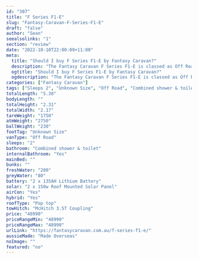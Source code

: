 ```yaml
---
id: "307"
title: "F Series F1-E"
slug: "Fantasy-Caravan-F-Series-F1-E"
draft: "false"
author: "Sean"
seealsolinks: "1"
section: "review"
date: "2022-10-10T22:00:09+11:00"
meta:
  title: "Should I buy F Series F1-E by Fantasy Caravan?"
  description: "The Fantasy Caravan F Series F1-E is classed as Off Road, and sleeps 2 people. It is Made Overseas and comes in at Unknown Size. It generally has Combined shower & toilet."
  ogtitle: "Should I buy F Series F1-E by Fantasy Caravan?"
  ogdescription: "The Fantasy Caravan F Series F1-E is classed as Off Road, and sleeps 2 people. It is Made Overseas and comes in at Unknown Size. It generally has Combined shower & toilet."
categories: ["Fantasy Caravan"]
tags: ["Sleeps 2", "Unknown Size", "Off Road", "Combined shower & toilet", "Pop top", "Under 50k", "Made Overseas"]
totalLength: "5.38"
bodyLength: ""
totalHeight: "2.31"
totalWidth: "2.17"
tareWeight: "1750"
atmWeight: "2750"
ballWeight: "230"
footTag: "Unknown Size"
vanType: "Off Road"
sleeps: "2"
bathroom: "Combined shower & toilet"
internalBathroom: "Yes"
mainBed: ""
bunks: ""
freshWater: "200"
greyWater: "80"
battery: "2 x 135AH Lithium Battery"
solar: "2 x 150w Roof Mounted Solar Panel"
airCon: "Yes"
hybrid: "Yes"
roofType: "Pop top"
towHitch: "McHitch 3.5T Coupling"
price: "48990"
priceRangeMin: "48990"
priceRangeMax: "48990"
urlLink: "https://fantasycaravan.com.au/f-series-f1-e/"
aussieMade: "Made Overseas"
noImage: ""
featured: "no"
---
```

